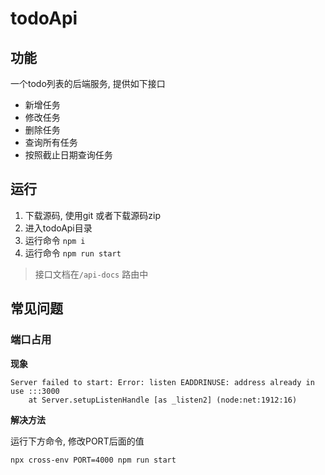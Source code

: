 # todoApi

## 功能

一个todo列表的后端服务, 提供如下接口

- 新增任务
- 修改任务
- 删除任务
- 查询所有任务
- 按照截止日期查询任务

## 运行

1. 下载源码, 使用git 或者下载源码zip
2. 进入todoApi目录
3. 运行命令 `npm i`
4. 运行命令 `npm run start`

> 接口文档在`/api-docs` 路由中

## 常见问题

### 端口占用

**现象**

```shell
Server failed to start: Error: listen EADDRINUSE: address already in use :::3000
    at Server.setupListenHandle [as _listen2] (node:net:1912:16)
```

**解决方法**

运行下方命令, 修改PORT后面的值

```shell
npx cross-env PORT=4000 npm run start
```



